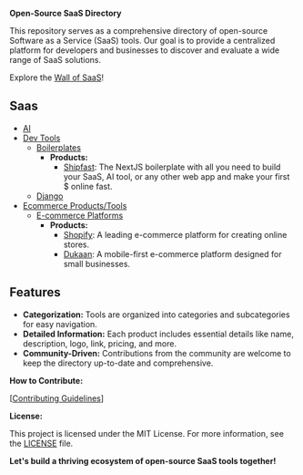 **Open-Source SaaS Directory**

This repository serves as a comprehensive directory of open-source Software as a Service (SaaS) tools. Our goal is to provide a centralized platform for developers and businesses to discover and evaluate a wide range of SaaS solutions.

Explore the [Wall of SaaS](https://theonlyanil.github.io/Saas-Directory/)!

## Saas

- [AI](dir/ai)
- [Dev Tools](dir/dev-tools)
  - [Boilerplates](dir/dev-tools/boilerplates.json)
    - **Products:**
      - [Shipfast](https://shipfa.st/): The NextJS boilerplate with all you need to build your SaaS, AI tool, or any other web app and make your first $ online fast.
  - [Django](dir/dev-tools/django.json)
- [Ecommerce Products/Tools](dir/ecommerce)
  - [E-commerce Platforms](dir/ecommerce/platforms.json)
    - **Products:**
      - [Shopify](https://www.shopify.com/): A leading e-commerce platform for creating online stores.
      - [Dukaan](https://dukaan.io/): A mobile-first e-commerce platform designed for small businesses.
## Features

* **Categorization:** Tools are organized into categories and subcategories for easy navigation.
* **Detailed Information:** Each product includes essential details like name, description, logo, link, pricing, and more.
* **Community-Driven:** Contributions from the community are welcome to keep the directory up-to-date and comprehensive.

**How to Contribute:**

[[Contributing Guidelines](https://github.com/theonlyanil/Saas-Directory/blob/main/CONTRIBUTING.md)]

**License:**

This project is licensed under the MIT License. For more information, see the [LICENSE](https://github.com/theonlyanil/Saas-Directory/blob/main/LICENSE) file.


**Let's build a thriving ecosystem of open-source SaaS tools together!**
